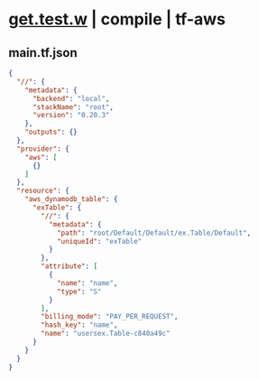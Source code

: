 # [get.test.w](../../../../../../examples/tests/sdk_tests/table/get.test.w) | compile | tf-aws

## main.tf.json
```json
{
  "//": {
    "metadata": {
      "backend": "local",
      "stackName": "root",
      "version": "0.20.3"
    },
    "outputs": {}
  },
  "provider": {
    "aws": [
      {}
    ]
  },
  "resource": {
    "aws_dynamodb_table": {
      "exTable": {
        "//": {
          "metadata": {
            "path": "root/Default/Default/ex.Table/Default",
            "uniqueId": "exTable"
          }
        },
        "attribute": [
          {
            "name": "name",
            "type": "S"
          }
        ],
        "billing_mode": "PAY_PER_REQUEST",
        "hash_key": "name",
        "name": "usersex.Table-c840a49c"
      }
    }
  }
}
```

